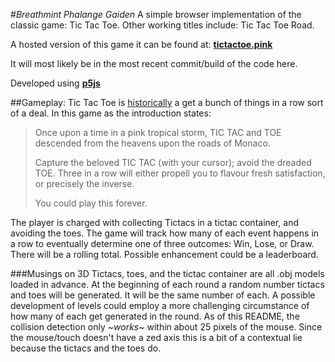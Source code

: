 #_Breathmint Phalange Gaiden_
A simple browser implementation of the classic game: Tic Tac Toe. Other working titles include: Tic Tac Toe Road.

A hosted version of this game it can be found at: 
**[tictactoe.pink](http://tictactoe.pink)**

It will most likely be in the most recent commit/build of the code here.

Developed using **[p5js](https://p5js.org/)**

##Gameplay:
Tic Tac Toe is [historically](https://en.wikipedia.org/wiki/Gomoku) a get a bunch of things in a row sort of a deal. In this game as the introduction states:

>Once upon a time in a pink tropical storm, TIC TAC and TOE descended from the heavens upon the roads of Monaco. <p>Capture the beloved TIC TAC (with your cursor); avoid the dreaded TOE. Three in a row will either propell you to flavour fresh satisfaction, or precisely the inverse. <p> You could play this forever.

The player is charged with collecting Tictacs in a tictac container, and avoiding the toes. The game will track how many of each event happens in a row to eventually determine one of three outcomes: Win, Lose, or Draw. There will be a rolling total. Possible enhancement could be a leaderboard.

###Musings on 3D
Tictacs, toes, and the tictac container are all .obj models loaded in advance. At the beginning of each round a random number tictacs and toes will be generated. It will be the same number of each. A possible development of levels could employ a more challenging circumstance of how many of each get generated in the round. As of this README, the collision detection only ~*works*~ within about 25 pixels of the mouse. Since the mouse/touch doesn't have a zed axis this is a bit of a contextual lie because the tictacs and the toes do.   
